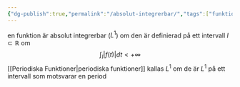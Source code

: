 ```yaml
---
{"dg-publish":true,"permalink":"/absolut-integrerbar/","tags":["funktionsteori"]}
---
```


en funktion är absolut integrerbar ($L^{1}$) om den är definierad på ett intervall $I\subset \mathbb{R}$ om 
$$\int_{I}|f(t)|dt<+\infty$$
[[Periodiska Funktioner\|periodiska funktioner]] kallas $L^{1}$ om de är $L^{1}$ på ett intervall som motsvarar en period
